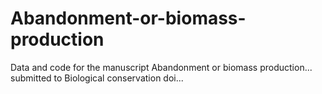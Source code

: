 # Abandonment-or-biomass-production
Data and code for the manuscript Abandonment or biomass production... submitted to Biological conservation doi...
